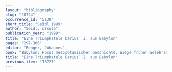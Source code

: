 ```yaml
---
layout: "bibliography"
slug: "18724"
occurrence_id: "5138"
short_title: "Seidl 1999"
author: "Seidl, Ursula"
publication_year: "1999"
title: "Eine Triumphstele Darius´ I. aus Babylon"
pages: "297-306"
editor: "Renger, Johannes"
book: "Babylon: Focus mesopotamischer Geschichte, Wiege früher Gelehrsamkeit, Mythos in der Moderne, CDOG 2 (Saarbrücken)"
title: "Eine Triumphstele Darius´ I. aus Babylon"
previous_item: "18727"
---
```


